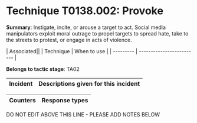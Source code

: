 # Technique T0138.002: Provoke

**Summary**: Instigate, incite, or arouse a target to act. Social media manipulators exploit moral outrage to propel targets to spread hate, take to the streets to protest, or engage in acts of violence.  


| Associated||
| Technique | When to use |
| --------- | ------------------------- |


**Belongs to tactic stage**: TA02


| Incident | Descriptions given for this incident |
| -------- | -------------------- |



| Counters | Response types |
| -------- | -------------- |


DO NOT EDIT ABOVE THIS LINE - PLEASE ADD NOTES BELOW